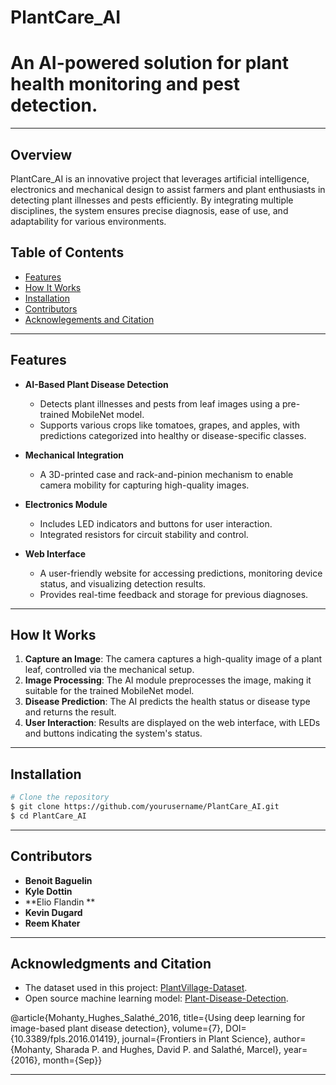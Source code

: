 # PlantCare_AI

# An AI-powered solution for plant health monitoring and pest detection.

--- 

## Overview
PlantCare_AI is an innovative project that leverages artificial intelligence, electronics and mechanical design to assist farmers and plant enthusiasts in detecting plant illnesses and pests efficiently. By integrating multiple disciplines, the system ensures precise diagnosis, ease of use, and adaptability for various environments.

## Table of Contents
- [Features](#features)
- [How It Works](#how-it-works)
- [Installation](#installation)
- [Contributors](#contributors)
- [Acknowlegements and Citation](#acknowlegements-and-citation)

---

## Features
- **AI-Based Plant Disease Detection**
   - Detects plant illnesses and pests from leaf images using a pre-trained MobileNet model.
   - Supports various crops like tomatoes, grapes, and apples, with predictions categorized into healthy or disease-specific classes.

- **Mechanical Integration**
   - A 3D-printed case and rack-and-pinion mechanism to enable camera mobility for capturing high-quality images.

- **Electronics Module**
   - Includes LED indicators and buttons for user interaction.
   - Integrated resistors for circuit stability and control.

- **Web Interface**
   - A user-friendly website for accessing predictions, monitoring device status, and visualizing detection results.
   - Provides real-time feedback and storage for previous diagnoses.

---

## How It Works
1. **Capture an Image**: The camera captures a high-quality image of a plant leaf, controlled via the mechanical setup.
2. **Image Processing**: The AI module preprocesses the image, making it suitable for the trained MobileNet model.
3. **Disease Prediction**: The AI predicts the health status or disease type and returns the result.
4. **User Interaction**: Results are displayed on the web interface, with LEDs and buttons indicating the system's status.

---

## Installation
```bash
# Clone the repository
$ git clone https://github.com/yourusername/PlantCare_AI.git
$ cd PlantCare_AI
```

---

## Contributors
- **Benoit Baguelin** 
- **Kyle Dottin** 
- **Elio Flandin ** 
- **Kevin Dugard** 
- **Reem Khater**

---

## Acknowledgments and Citation
- The dataset used in this project: [PlantVillage-Dataset](https://github.com/spMohanty/PlantVillage-Dataset.git).
- Open source machine learning model: [Plant-Disease-Detection](https://github.com/NouraAlgohary/Plant-Disease-Detection.git).

@article{Mohanty_Hughes_Salathé_2016,
title={Using deep learning for image-based plant disease detection},
volume={7},
DOI={10.3389/fpls.2016.01419},
journal={Frontiers in Plant Science},
author={Mohanty, Sharada P. and Hughes, David P. and Salathé, Marcel},
year={2016},
month={Sep}} 

--- 
